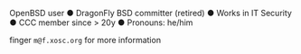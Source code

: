 OpenBSD user ● DragonFly BSD committer (retired) ● Works in IT Security ● CCC member since > 20y ● Pronouns: he/him

finger `m@f.xosc.org` for more information
